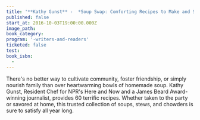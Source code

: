 ```yaml
---
title: '**Kathy Gunst** -  *Soup Swap: Comforting Recipes to Make and Share*'
published: false
start_at: 2016-10-03T19:00:00.000Z
image_path:
book_category:
program: '-writers-and-readers'
ticketed: false
test:
book_isbn:
  -
---
```



There's no better way to cultivate community, foster friendship, or simply nourish family than over heartwarming bowls of homemade soup. Kathy Gunst, Resident Chef for NPR's Here and Now and a James Beard Award-winning journalist, provides 60 terrific recipes. Whether taken to the party or savored at home, this trusted collection of soups, stews, and chowders is sure to satisfy all year long.